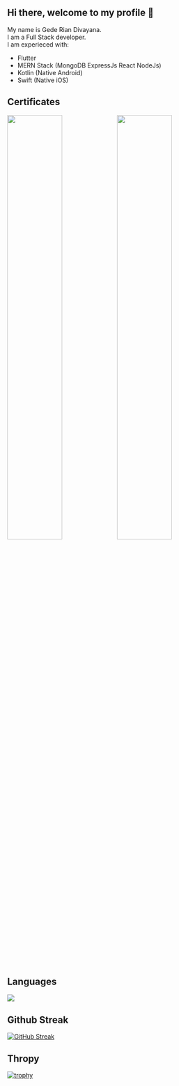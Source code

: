 ## Hi there, welcome to my profile 👋

<p>
My name is Gede Rian Divayana.<br>
I am a Full Stack developer.<br>
I am experieced with:

-   Flutter
-   MERN Stack (MongoDB ExpressJs React NodeJs)
-   Kotlin (Native Android)
-   Swift (Native iOS)
<p>
  
## Certificates
[<img width="50%" src="https://udemy-certificate.s3.amazonaws.com/image/UC-02e9d3e8-371f-4cc1-896d-c528b1984e37.jpg?v=1669436560000">](https://www.udemy.com/certificate/UC-02e9d3e8-371f-4cc1-896d-c528b1984e37/)[<img width="50%" src="https://udemy-certificate.s3.amazonaws.com/image/UC-7a45ac40-83cb-4297-9f27-87b253b28922.jpg?v=1666670047000">](https://www.udemy.com/certificate/UC-7a45ac40-83cb-4297-9f27-87b253b28922/)


## Languages
[<img src="https://github-readme-stats.vercel.app/api/top-langs/?username=Mathvediz&langs_count=8&layout=compact&theme=react&hide_border=true&bg_color=1F222E&title_color=F85D7F&icon_color=F8D866&hide=Jupyter%20Notebook">](https://metrics.lecoq.io/ouuan?template=classic)

## Github Streak
[![GitHub Streak](https://streak-stats.demolab.com/?user=Mathvediz)](https://git.io/streak-stats)


## Thropy
[![trophy](https://github-profile-trophy.vercel.app/?username=Mathvediz)](https://github.com/ryo-ma/github-profile-trophy)
